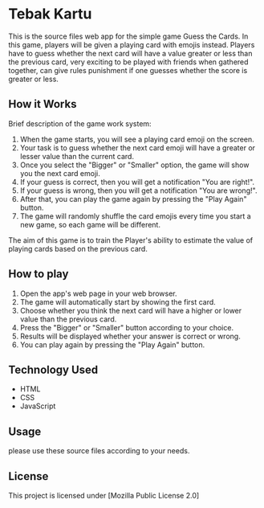 # Tebak Kartu

 This is the source files web app for the simple game Guess the Cards.
 In this game, players will be given a playing card
 with emojis instead.  Players have to guess whether the next card
 will have a value greater or less than the previous card, very exciting
 to be played with friends when gathered together, can give rules
 punishment if one guesses whether the score is greater or less.

## How it Works

 Brief description of the game work system:
 1. When the game starts, you will see a playing card emoji on the screen.
 2. Your task is to guess whether the next card emoji will have a greater or lesser value than the current card.
 3. Once you select the "Bigger" or "Smaller" option, the game will show you the next card emoji.
 4. If your guess is correct, then you will get a notification "You are right!".
 5. If your guess is wrong, then you will get a notification "You are wrong!".
 6. After that, you can play the game again by pressing the "Play Again" button.
 7. The game will randomly shuffle the card emojis every time you start a new game, so each game will be different.

 The aim of this game is to train the Player's ability to estimate the value of playing cards based on the previous card.

## How to play

 1. Open the app's web page in your web browser.
 2. The game will automatically start by showing the first card.
 3. Choose whether you think the next card will have a higher or lower value than the previous card.
 4. Press the "Bigger" or "Smaller" button according to your choice.
 5. Results will be displayed whether your answer is correct or wrong.
 6. You can play again by pressing the "Play Again" button.
 
## Technology Used

 - HTML
 - CSS
 - JavaScript

## Usage

 please use these source files according to your needs.

## License

This project is licensed under [Mozilla Public License 2.0]
